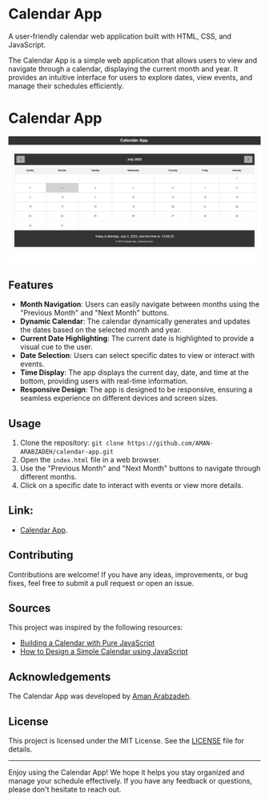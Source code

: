 # Calendar App
A user-friendly calendar web application built with HTML, CSS, and JavaScript.


The Calendar App is a simple web application that allows users to view and navigate through a calendar, displaying the current month and year. 
It provides an intuitive interface for users to explore dates, view events, and manage their schedules efficiently.
# Calendar App

![Calendar App Screenshot](screenshot.png)

## Features

- **Month Navigation**: Users can easily navigate between months using the "Previous Month" and "Next Month" buttons.
- **Dynamic Calendar**: The calendar dynamically generates and updates the dates based on the selected month and year.
- **Current Date Highlighting**: The current date is highlighted to provide a visual cue to the user.
- **Date Selection**: Users can select specific dates to view or interact with events.
- **Time Display**: The app displays the current day, date, and time at the bottom, providing users with real-time information.
- **Responsive Design**: The app is designed to be responsive, ensuring a seamless experience on different devices and screen sizes.

## Usage

1. Clone the repository: `git clone https://github.com/AMAN-ARABZADEH/calendar-app.git`
2. Open the `index.html` file in a web browser.
3. Use the "Previous Month" and "Next Month" buttons to navigate through different months.
4. Click on a specific date to interact with events or view more details.

## Link:
- [Calendar App](https://amanarab.netlify.app/calender.html).
## Contributing

Contributions are welcome! If you have any ideas, improvements, or bug fixes, feel free to submit a pull request or open an issue.

## Sources

This project was inspired by the following resources:

- [Building a Calendar with Pure JavaScript](https://medium.com/@nitinpatel_20236/challenge-of-building-a-calendar-with-pure-javascript-a86f1303267d)
- [How to Design a Simple Calendar using JavaScript](https://www.geeksforgeeks.org/how-to-design-a-simple-calendar-using-javascript/)

## Acknowledgements

The Calendar App was developed by [Aman Arabzadeh](https://github.com/AMAN-ARABZADEH).
## License

This project is licensed under the MIT License. See the [LICENSE](LICENSE) file for details.

---

Enjoy using the Calendar App! We hope it helps you stay organized and manage your schedule effectively. If you have any feedback or questions, please don't hesitate to reach out.

